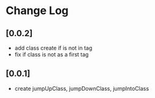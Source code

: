 # Change Log

## [0.0.2]
* add class create if is not in tag
* fix if class is not as a first tag


## [0.0.1]
* create jumpUpClass, jumpDownClass, jumpIntoClass